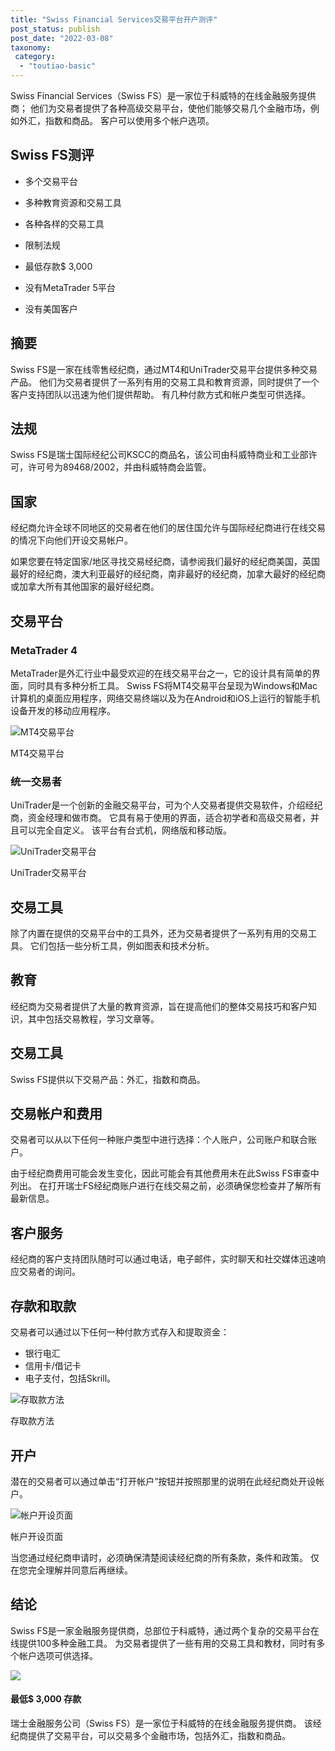 ```yaml
---
title: "Swiss Financial Services交易平台开户测评"
post_status: publish
post_date: "2022-03-08"
taxonomy:
 category: 
  - "toutiao-basic"
---
```


Swiss Financial Services（Swiss FS）是一家位于科威特的在线金融服务提供商； 他们为交易者提供了各种高级交易平台，使他们能够交易几个金融市场，例如外汇，指数和商品。 客户可以使用多个帐户选项。

## Swiss FS测评

- 多个交易平台

- 多种教育资源和交易工具

- 各种各样的交易工具

- 限制法规

- 最低存款$ 3,000

- 没有MetaTrader 5平台

- 没有美国客户


## 摘要

Swiss FS是一家在线零售经纪商，通过MT4和UniTrader交易平台提供多种交易产品。 他们为交易者提供了一系列有用的交易工具和教育资源，同时提供了一个客户支持团队以迅速为他们提供帮助。 有几种付款方式和帐户类型可供选择。

## 法规

Swiss FS是瑞士国际经纪公司KSCC的商品名，该公司由科威特商业和工业部许可，许可号为89468/2002，并由科威特商会监管。

## 国家

经纪商允许全球不同地区的交易者在他们的居住国允许与国际经纪商进行在线交易的情况下向他们开设交易帐户。

如果您要在特定国家/地区寻找交易经纪商，请参阅我们最好的经纪商美国，英国最好的经纪商，澳大利亚最好的经纪商，南非最好的经纪商，加拿大最好的经纪商或加拿大所有其他国家的最好经纪商。

## 交易平台

### MetaTrader 4

MetaTrader是外汇行业中最受欢迎的在线交易平台之一，它的设计具有简单的界面，同时具有多种分析工具。 Swiss FS将MT4交易平台呈现为Windows和Mac计算机的桌面应用程序，网络交易终端以及为在Android和iOS上运行的智能手机设备开发的移动应用程序。

![MT4交易平台](https://cdn.fendou.la/funstoutiao/2020/11/Swiss-FS-Review-MT4-Trading-Platform.jpg "MT4交易平台")

MT4交易平台

### 统一交易者

UniTrader是一个创新的金融交易平台，可为个人交易者提供交易软件，介绍经纪商，资金经理和做市商。 它具有易于使用的界面，适合初学者和高级交易者，并且可以完全自定义。 该平台有台式机，网络版和移动版。

![UniTrader交易平台](https://cdn.fendou.la/funstoutiao/2020/11/Swiss-FS-Review-UniTrader-Trading-Platform.jpg "UniTrader交易平台")

UniTrader交易平台

## 交易工具

除了内置在提供的交易平台中的工具外，还为交易者提供了一系列有用的交易工具。 它们包括一些分析工具，例如图表和技术分析。

## 教育

经纪商为交易者提供了大量的教育资源，旨在提高他们的整体交易技巧和客户知识，其中包括交易教程，学习文章等。

## 交易工具

Swiss FS提供以下交易产品：外汇，指数和商品。

## 交易帐户和费用

交易者可以从以下任何一种账户类型中进行选择：个人账户，公司账户和联合账户。

由于经纪商费用可能会发生变化，因此可能会有其他费用未在此Swiss FS审查中列出。 在打开瑞士FS经纪商账户进行在线交易之前，必须确保您检查并了解所有最新信息。

## 客户服务

经纪商的客户支持团队随时可以通过电话，电子邮件，实时聊天和社交媒体迅速响应交易者的询问。

## 存款和取款

交易者可以通过以下任何一种付款方式存入和提取资金：

- 银行电汇
- 信用卡/借记卡
- 电子支付，包括Skrill。

![存取款方法](https://cdn.fendou.la/funstoutiao/2020/11/Swiss-FS-Review-Deposit-and-Withdrawal-Methods-1024x150.jpg "存取款方法")

存取款方法

## 开户

潜在的交易者可以通过单击“打开帐户”按钮并按照那里的说明在此经纪商处开设帐户。

![帐户开设页面](https://cdn.fendou.la/funstoutiao/2020/11/Swiss-FS-Review-Account-Opening-Page.jpg "帐户开设页面")

帐户开设页面

当您通过经纪商申请时，必须确保清楚阅读经纪商的所有条款，条件和政策。 仅在您完全理解并同意后再继续。

## 结论

Swiss FS是一家金融服务提供商，总部位于科威特，通过两个复杂的交易平台在线提供100多种金融工具。 为交易者提供了一些有用的交易工具和教材，同时有多个帐户选项可供选择。

![](https://cdn.fendou.la/funstoutiao/2020/11/Swiss-FS-Logo.png)

#### 最低$ 3,000 存款

瑞士金融服务公司（Swiss FS）是一家位于科威特的在线金融服务提供商。 该经纪商提供了交易平台，可以交易多个金融市场，包括外汇，指数和商品。

